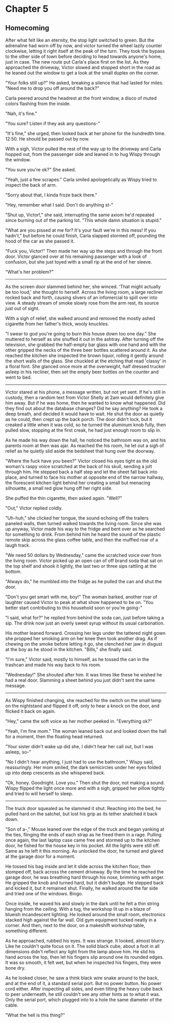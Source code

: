 # Chapter 5
## Homecoming

After what felt like an eternity, the stop light switched to green. But the adrenaline had worn off by now, and victor turned the wheel lazily counter clockwise, letting it right itself at the peak of the turn. They took the bypass to the other side of town before deciding to head towards anyone's home, just in case. The new route put Carla's place first on the list. As they approached the driveway, Victor slowed and stopped short in the road as he leaned out the window to get a look at the small duplex on the corner.

"Your folks still up?" He asked, breaking a silence that had lasted for miles. "Need me to drop you off around the back?"

Carla peered around the headrest at the front window, a disco of muted colors flashing from the inside.

"Nah, it's fine." 

"You sure? Listen if they ask any questions-"

"It's fine," she urged, then looked back at her phone for the hundredth time. 12:50. He should be passed out by now.

With a sigh, Victor pulled the rest of the way up to the driveway and Carla hopped out, from the passenger side and leaned in to hug Wispy through the window.

"You sure you're ok?" She asked. 

"Yeah, just a few scrapes." Carla smiled apologetically as Wispy tried to inspect the back of arm. 

"Sorry about that, I kinda froze back there." 

"Hey, remember what I said. Don't do anything st-"

"Shut up, Victor!," she said, interrupting the same axiom he'd repeated since burning out of the parking lot. "This whole damn situation is stupid."

"What are you pissed at me for? It's your fault we're in this mess! If you hadn't," but before he could finish, Carla slapped stormed off, pounding the hood of the car as she passed it.

"Fuck you, Victor!" Then made her way up the steps and through the front door. Victor glanced over at his remaining passenger with a look of confusion, but she just toyed with a small rip at the end of her sleeve. 

"What's her problem?"

---

As the screen door slammed behind her, she winced. 'That might actually be too loud,' she thought to herself. Across the living room, a large recliner rocked back and forth, causing slivers of an infomercial to spill over into view. A steady stream of smoke slowly rose from the arm rest, its source just out of sight.

With a sigh of relief, she walked around and removed the mostly ashed cigarette from her father's thick, wooly knuckles.

"I swear to god you're going to burn this house down too one day." She muttered to herself as she snuffed it out in the ashtray. After turning off the television, she grabbed the half-empty bar glass with one hand and with the other gripped the necks of the three beer bottles scattered around it. As she reached the kitchen she inspected the brown liquor, rolling it gently around the short walls of the glass. She chuckled at the etching that read 'classy' in a floral font. She glanced once more at the overweight, half dressed trucker asleep in his recliner, then set the empty beer bottles on the counter and went to bed.

---

Victor stared at his phone, a message written, but not yet sent. If he's still in custody, then a random text from Victor Shelly at 2am would definitely give him away. But if he was home, then he wanted to know what happened. Did they find out about the database changes? Did he say anything? He took a deep breath, and decided it would have to wait. He shut the door as quietly as he could, then crept up the back porch. The door didn't lock, but it creaked a little when it was cold, so he turned the aluminum knob fully, then pulled slow, stopping at the first creak, he had just enough room to slip in.

As he made his way down the hall, he noticed the bathroom was on, and his parents room at then was ajar. As reached the his room, he let out a sigh of relief as he quietly slid aside the bedsheet that hung over the doorway.

"Where the fuck have you been?" Victor closed his eyes tight as the old woman's raspy voice scratched at the back of his skull, sending a jolt through him. He stepped back a half step and let the sheet fall back into place, and turned to face his mother at opposite end of the narrow hallway, the florescent kitchen light behind her creating a small but menacing silhouette, a small red glow hung off her right side.

She puffed the thin cigarette, then asked again. "Well?"

"Out," Victor replied coldly.

"Uh-huh," she clicked her tongue, the sound echoing off the trailers paneled walls, then turned walked towards the living room. Since she was up anyway, Victor made his way to the fridge and bent over as he searched for something to drink. From behind him he heard the sound of the plastic remote skip across the glass coffee table, and then the muffled roar of a laugh track. 

"We need 50 dollars by Wednesday," came the scratched voice over  from the living room. Victor picked up an open can of off brand soda that sat on the top shelf and shook it lightly, the last two or three sips rattling at the bottom.

"Always do," he mumbled into the fridge as he pulled the can and shut the door.

"Don't you get smart with me, boy!" The woman barked, another roar of laughter caused Victor to peak at what show happened to be on. "You better start contributing to this household soon or you're going-"

"I said, what for?" he replied from behind the soda can, just before taking a sip. The drink now just an overly sweet syrup without its usual carbonation.

His mother leaned forward. Crossing her legs under the tattered night gown she propped her smoking arm on her knee then took another drag. As if chewing on the smoke before letting it go, she clenched her jaw in disgust at the boy as he stood in the kitchen. "Bills," she finally said.

"I'm sure," Victor said, mostly to himself, as he tossed the can in the trashcan and made his way back to his room.

"Wednesday!" She shouted after him. It was times like these he wished he had a real door. Slamming a sheet behind you just didn't sent the same message.

---  

As Wispy finished changing, she reached for the switch on the small lamp on the nightstand and flipped it off, only to hear a knock on the door, and flicked it back on again.

"Hey," came the soft voice as her mother peeked in. "Everything ok?"

"Yeah, I'm fine mom." The woman leaned back out and looked down the hall for a moment, then the floating head returned.

"Your sister didn't wake up did she, I didn't hear her call out, but I was asleep, so-"

"No I didn't hear anything, I just had to use the bathroom," Wispy said, reassuringly. Her mom smiled, the dark semicircles under her eyes folded up into deep crescents as she whispered back.

"Ok, honey. Goodnight. Love you." Then shut the door, not making a sound. Wispy flipped the light once more and with a sigh, gripped her pillow tightly and tried to will herself to sleep.

---

The truck door squealed as he slammed it shut. Reaching into the bed, he pulled hard on the satchel, but lost his grip as its tether snatched it back down. 

"Son of a-," Mouse leaned over the edge of the truck and began yanking at the ties, flinging the ends of each strap as he freed  them in a rage. Pulling once again, the last laptop case came free and stormed up to the kitchen door, he fished for the house key in his pocket. All the lights were still off. Same as he left it this morning. As unlocked the door, he turned and glared at the garage door for a moment.

He tossed his bag inside and let it slide across the kitchen floor, then stomped off, back across the cement driveway. By the time he reached the garage door, he was breathing hard through his nose, brimming with anger. He gripped the knob and turned hard, but it didn't budge. He stepped back and kicked it, but it remained shut. Finally, he walked around the far side and tried one of the windows. Bingo.

Once inside, he waved his and slowly in the dark until he felt a thin string hanging from the ceiling. With a tug, the workshop lit up in a blaze of blueish incandescent lighting. He looked around the small room, electronics stacked high against the far wall. Old gym equipment tucked neatly in a corner. And then, next to the door, on a makeshift workshop table, something different.

As he approached, rubbed his eyes. It was strange. It looked, almost blurry. Like he couldn't quite focus on it. The solid black cube, about a foot in all dimensions didn't reflect any light from the lamp above him. He slid his hand across the top, then let his fingers slip around one its rounded edges. It was so smooth, it felt wet, but when he inspected his fingers, they were bone dry. 

As he looked closer, he saw a think black wire snake around to the back, and at the end of it, a standard serial port. But no power button. No power cord either. After inspecting all sides, and even tilting the heavy cube back to peer underneath, he still couldn't see any other hints as to what it was. Only the serial port, which plugged into to a hole the same diameter of the cable.

"What the hell is this thing?"
